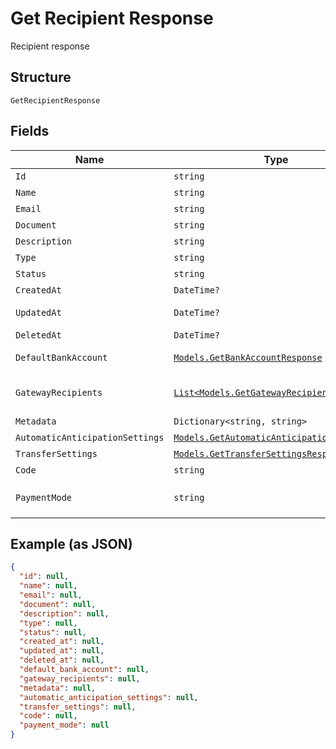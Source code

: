 
# Get Recipient Response

Recipient response

## Structure

`GetRecipientResponse`

## Fields

| Name | Type | Tags | Description |
|  --- | --- | --- | --- |
| `Id` | `string` | Optional | Id |
| `Name` | `string` | Optional | Name |
| `Email` | `string` | Optional | Email |
| `Document` | `string` | Optional | Document |
| `Description` | `string` | Optional | Description |
| `Type` | `string` | Optional | Type |
| `Status` | `string` | Optional | Status |
| `CreatedAt` | `DateTime?` | Optional | Creation date |
| `UpdatedAt` | `DateTime?` | Optional | Last update date |
| `DeletedAt` | `DateTime?` | Optional | Deletion date |
| `DefaultBankAccount` | [`Models.GetBankAccountResponse`](../../doc/models/get-bank-account-response.md) | Optional | Default bank account |
| `GatewayRecipients` | [`List<Models.GetGatewayRecipientResponse>`](../../doc/models/get-gateway-recipient-response.md) | Optional | Info about the recipient on the gateway |
| `Metadata` | `Dictionary<string, string>` | Optional | Metadata |
| `AutomaticAnticipationSettings` | [`Models.GetAutomaticAnticipationResponse`](../../doc/models/get-automatic-anticipation-response.md) | Optional | - |
| `TransferSettings` | [`Models.GetTransferSettingsResponse`](../../doc/models/get-transfer-settings-response.md) | Optional | - |
| `Code` | `string` | Optional | Recipient code |
| `PaymentMode` | `string` | Optional | Payment mode<br>**Default**: `"bank_transfer"` |

## Example (as JSON)

```json
{
  "id": null,
  "name": null,
  "email": null,
  "document": null,
  "description": null,
  "type": null,
  "status": null,
  "created_at": null,
  "updated_at": null,
  "deleted_at": null,
  "default_bank_account": null,
  "gateway_recipients": null,
  "metadata": null,
  "automatic_anticipation_settings": null,
  "transfer_settings": null,
  "code": null,
  "payment_mode": null
}
```


